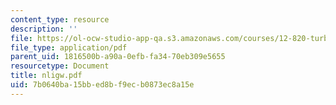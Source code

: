 ```yaml
---
content_type: resource
description: ''
file: https://ol-ocw-studio-app-qa.s3.amazonaws.com/courses/12-820-turbulence-in-the-ocean-and-atmosphere-spring-2007/7b0640ba15bbed8bf9ecb0873ec8a15e_nligw.pdf
file_type: application/pdf
parent_uid: 1816500b-a90a-0efb-fa34-70eb309e5655
resourcetype: Document
title: nligw.pdf
uid: 7b0640ba-15bb-ed8b-f9ec-b0873ec8a15e
---
```

